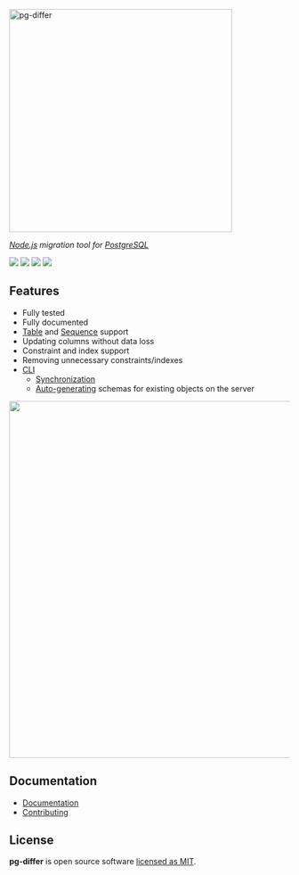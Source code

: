 <a href="https://multum.github.io/pg-differ/#/">
    <img src='https://multum.github.io/pg-differ/readme-logo.svg' width='400' alt='pg-differ'>
</a>

_[Node.js](https://nodejs.org/en/) migration tool for [PostgreSQL](https://www.postgresql.org/)_

![](https://github.com/multum/pg-differ/workflows/Lint%20and%20test/badge.svg)
[![](https://img.shields.io/npm/l/pg-differ.svg?style=flat)](https://github.com/multum/pg-differ/blob/master/LICENSE)
[![](https://img.shields.io/npm/v/pg-differ.svg?style=flat)](https://www.npmjs.com/package/pg-differ)
![](https://img.shields.io/codecov/c/github/multum/pg-differ.svg?style=flat)

## Features

- Fully tested
- Fully documented
- [Table](https://multum.github.io/pg-differ/#/metadata/table) and [Sequence](https://multum.github.io/pg-differ/#/metadata/sequence) support
- Updating columns without data loss
- Constraint and index support
- Removing unnecessary constraints/indexes
- [CLI](https://multum.github.io/pg-differ/#/cli)
  - [Synchronization](https://multum.github.io/pg-differ/#/cli?id=sync)
  - [Auto-generating](https://multum.github.io/pg-differ/#/cli?id=generate) schemas for existing objects on the server

<img src='https://multum.github.io/pg-differ/screencast.svg' width='640px'/>

## Documentation

- [Documentation](https://multum.github.io/pg-differ/#/)
- [Contributing](https://github.com/multum/pg-differ/blob/master/CONTRIBUTING.md)

## License

**pg-differ** is open source software [licensed as MIT](https://github.com/multum/pg-differ/blob/master/LICENSE).
